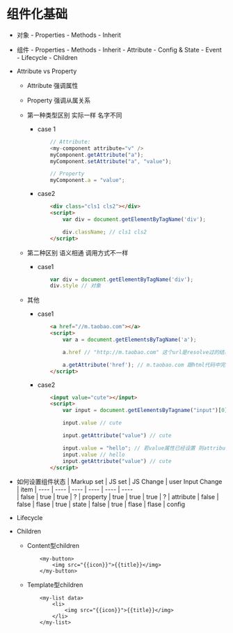 # 组件化基础

- 对象
        - Properties
        - Methods
        - Inherit
- 组件
        - Properties
        - Methods
        - Inherit
        - Attribute
        - Config & State
        - Event
        - Lifecycle
        - Children

- Attribute vs Property
    - Attribute 强调属性
    - Property 强调从属关系
    
    - 第一种类型区别 实际一样 名字不同
        - case 1
            ```Javascript
                // Attribute:
                <my-component attribute="v" />
                myComponent.getAttribute("a");
                myComponent.setAttribute("a", "value");

                // Property
                myComponent.a = "value";
            ```
        - case2
            ```HTML
                <div class="cls1 cls2"></div>
                <script>
                    var div = document.getElementByTagName('div');

                    div.className; // cls1 cls2
                </script>
            ```
    - 第二种区别 语义相通 调用方式不一样
        - case1
            ```Javascript
                var div = document.getElementByTagName('div');
                div.style // 对象
            ```
    - 其他
        - case1
            ```HTML
                <a href="//m.taobao.com"></a>
                <script>
                    var a = document.getElementsByTagName('a');

                    a.href // "http://m.taobao.com" 这个url是resolve过的结果

                    a.getAttribute('href'); // m.taobao.com 跟html代码中完全一致m.
                </script>
            ```
        - case2
            ```HTML
                <input value="cute"></input>
                <script>
                    var input = document.getElementsByTagname("input")[0]; // 若property没有设置，则结果是Attribute

                    input.value // cute

                    input.getAttribute("value") // cute

                    input.value = "hello"; // 若value属性已经设置 则attribute不变，property变化 元素实际上的效果是property优先
                    input.value // hello
                    input.getAttribute("value") // cute
                </script>
            ```

- 如何设置组件状态
    |  Markup set   | JS set  | JS Change |  user Input Change | item
    |  ----  | ----  | ----  | ----  | ----  | ----  
    | false  | true | true | ? | property
    | true  | true | true | ? | attribute
    | false | false | flase | true | state
    | false | true | flase | flase | config


- Lifecycle

- Children
    - Content型children
        ```JSX   
            <my-button>
                <img src="{{icon}}">{{title}}</img>
            </my-button>
        ```
    - Template型children
        ```JSX
            <my-list data>
                <li>
                    <img src="{{icon}}">{{title}}</img>
                </li>
            </my-list>
        ```